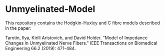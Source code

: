 # Unmyelinated-Model
This repository contains the Hodgkin-Huxley and C fibre models described in the paper:

Tarotin, Ilya, Kirill Aristovich, and David Holder. "Model of Impedance Changes in Unmyelinated Nerve Fibers." IEEE Transactions on Biomedical Engineering 66.2 (2019): 471-484.
